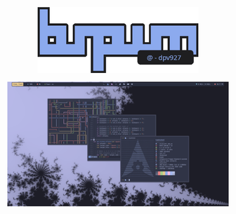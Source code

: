 <div class='logo' align='center'>
    <!-- Repo logo | bspwm @dpv927  -->
    <img src='resources/logo.png' height='150'>
</div>

<div class='preview'>
    <!-- Theme preview- might add thunar, ranger.. -->
    <br><img src='resources/preview.png'>
</div>